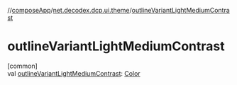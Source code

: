 //[composeApp](../../index.md)/[net.decodex.dcp.ui.theme](index.md)/[outlineVariantLightMediumContrast](outline-variant-light-medium-contrast.md)

# outlineVariantLightMediumContrast

[common]\
val [outlineVariantLightMediumContrast](outline-variant-light-medium-contrast.md): [Color](https://developer.android.com/reference/kotlin/androidx/compose/ui/graphics/Color.html)
